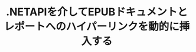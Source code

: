 ---
############################# Static ############################
layout: "auto-gen-gist"
draft: false
path: "ja/assembly/net/text/epub/"
otherformats: PDF HTML XPS TIFF MHTML TXT XAML SVG PS PCL XML OTT OXPS MD POT OTP DOC DOCX DOCM DOT DOTX DOTM RTF ODT OTT XLS XLT XLSX XLSM XLTX XLTM XLSB ODS PPT PPTX PPTM PPS PPSX PPSM  POTX POTM ODP EML EMLX MSG 

############################# Head ############################
head_title: "EPUB ドキュメントにハイパーリンクを動的に挿入する.NETAPI"
head_description: "GroupDocs.Assembly .NET APIを使用すると、開発者は、PDF DOC、DOCX、RTF、XLSX、CSV、PPTX、EML、MSGなどの電子メール、レポート、またはドキュメントへのハイパーリンクを動的に挿入できます。"

############################# Header ############################
title: ".NETAPIを介してEPUBドキュメントとレポートへのハイパーリンクを動的に挿入する"
description: "GroupDocs.Assembly .NET APIを使用すると、プログラマーは、レポート、電子メール、およびPDF DOC、DOCX、RTF、XLSX、CSV、PPT、PPTX、EML、HTML、MSGなどのOfficeドキュメントへのハイパーリンクを動的に挿入できます。"

######################### Download Button #######################
button:
    enable: true

############################# About ############################
about:
    enable: true
    title: "レポート、電子メール、さまざまなドキュメントにハイパーリンクを動的に挿入するにはどうすればよいですか？"
    content: |
       このWebページでは、ユーザーが自分の.NETアプリケーション内に、レポート、電子メールメッセージ、およびさまざまな種類のドキュメントへのハイパーリンクを動的に挿入する方法について説明します。 ハイパーリンクはWorldWideWebのバックボーンであり、さまざまなページやドキュメントをリンクしたり、クリックして現在のドキュメント内の新しいセクションにジャンプしたりするために使用できます。 GroupDocs.Assembly .NETは非常に強力なAPIであり、ソフトウェア開発者が数行のコードでドキュメントまたはレポート内にハイパーリンクを動的に追加するのに役立ちます。 PDF、HTML、Outlook電子メール、Microsoft Office Word、Excelワークシート、PowerPointプレゼンテーションなど、非常に人気のあるドキュメントタイプのサポートが含まれています。 ドキュメントページへのリンクの挿入、セルへのリンクの挿入、ハイパーリンクの編集、ハイパーリンクの代わりにテキストを表示する、ブックマークからリンクを動的に挿入する、プレゼンテーションスライドにハイパーリンクを挿入するなど、いくつかの高度な機能をサポートしていました。 

############################# content ############################
steps:
    enable: true
    block:
    - title_left: ".NETを介したワード処理ドキュメントへのハイパーリンクの挿入"
      content_left: |
       GroupDocs.Assembly .NET APIは、さまざまなタイプのドキュメント内にハイパーリンクを挿入および編集するための完全なサポートを提供します。 次のC＃.NETコード例は、Wordドキュメント内にハイパーリンクを簡単に追加する方法を示しています。 

      title_right: "Wordファイルにハイパーリンクを追加する方法"
      content_right: |
        * ソースドキュメントと宛先ドキュメントの設定
        * ウリ式を設定し、テキスト式を表示します
        * [DocumentAssembler](https://apireference.groupdocs.com/assembly/net/groupdocs.assembly/documentassembler) クラスのインスタンスを作成します
        * [AssembleDocument](https://apireference.groupdocs.com/assembly/net/groupdocs.assembly.documentassembler/assembledocument/methods/1) メソッドを呼び出して、ドキュメントをアセンブルします。 それはサポートします
          * テンプレートドキュメントを読むためにストリーミングします。
          * 結果のドキュメントを書き込むためのストリーム。
          * ドキュメントの読み込みと保存のための追加オプション。
          * データソースオブジェクトに関する情報。

      gisthash: "f4a8031406d44941d400088b718f7730"
      gistfile: "insert_hyperlinks_to_word_document.cs"

    - title_left: ".NETを介してスプレッドシートにハイパーリンクを動的に挿入する"
      content_left: |
       GroupDocs.Assembly .NET APIは、Spreadsheetファイル内のハイパーリンクの追加と処理を完全にサポートします。 その場所を簡単に編集したり、新しい場所に置き換えたりすることができます。 次のC＃コードは、ユーザーが自分の.NETアプリ内のスプレッドシートファイルにハイパーリンクを簡単に挿入できることを示しています。

      title_right: "スプレッドシートドキュメントにハイパーリンクを追加する"
      content_right: |
        * ソースドキュメントと宛先ドキュメントの設定
        * ウリ式を設定し、テキスト式を表示します
        * [DocumentAssembler](https://apireference.groupdocs.com/assembly/net/groupdocs.assembly/documentassembler) クラスのインスタンスを作成します
        * [AssembleDocument](https://apireference.groupdocs.com/assembly/net/groupdocs.assembly.documentassembler/assembledocument/methods/1) メソッドを呼び出して、ドキュメントをアセンブルします。 それはサポートします
          * テンプレートドキュメントを読むためにストリーミングします。
          * 結果のドキュメントを書き込むためのストリーム。
          * ドキュメントの読み込みと保存のための追加オプション。
          * データソースオブジェクトに関する情報。

      gisthash: "c2f9cd8bb06f9a7a2c444621ebf82696"
      gistfile: "insert_hyperlinks_in_spreadsheet_documents.cs"

    - title_left: ".NETAPIを介してPowerPointプレゼンテーションにハイパーリンクを追加する"
      content_left: |
       GroupDocs.Assembly for .NETは、ソフトウェアの専門家がさまざまな種類のドキュメントを管理するためのアプリケーションを構築するのに役立ちます。 次のコード例は、ソフトウェア開発者がPowerPointプレゼンテーションドキュメント内にハイパーリンクを追加する方法を示しています。 

      title_right: "プレゼンテーションにハイパーリンクを追加する方法"
      content_right: |
        * ソースと宛先のプレゼンテーションファイルの設定
        * Uriを設定し、テキスト式を表示します
        * [DocumentAssembler](https://apireference.groupdocs.com/assembly/net/groupdocs.assembly/documentassembler) クラスのインスタンスを作成します
        * [AssembleDocument](https://apireference.groupdocs.com/assembly/net/groupdocs.assembly.documentassembler/assembledocument/methods/1) メソッドを呼び出して、ドキュメントをアセンブルします。 それはサポートします
          * テンプレートドキュメントを読むためにストリーミングします。
          * 結果のドキュメントを書き込むためのストリーム。
          * ドキュメントの読み込みと保存のための追加オプション。
          * データソースオブジェクトに関する情報。

      gisthash: "49e1ca9eccc41942372c23c14f98ecef"
      gistfile: "insert_hyperlinks_in_presentation_documents.cs"

    - title_left: "電子メールにハイパーリンクを挿入するための.NETAPI"
      content_left: |
       GroupDocs.Assembly .NET APIを使用すると、ソフトウェアの専門家は電子メールドキュメント内にハイパーリンクを挿入できます。 次の.NETコードは、プログラマーが自分の電子メールメッセージにハイパーリンクを追加し、自分の.NETアプリ内から他のユーザーに送信する方法を示しています。 

      title_right: "電子メールドキュメントにハイパーリンクを追加する"
      content_right: |
        * ソースと宛先のスプレッドシートファイルの設定
        * Uriを設定し、テキスト式を表示します
        * [DocumentAssembler](https://apireference.groupdocs.com/assembly/net/groupdocs.assembly/documentassembler) クラスのインスタンスを作成します
        * [AssembleDocument](https://apireference.groupdocs.com/assembly/net/groupdocs.assembly.documentassembler/assembledocument/methods/1) メソッドを呼び出して、ドキュメントをアセンブルします。 それはサポートします
          * テンプレートドキュメントを読むためにストリーミングします。
          * 結果のドキュメントを書き込むためのストリーム。
          * ドキュメントの読み込みと保存のための追加オプション。
          * データソースオブジェクトに関する情報。

      gisthash: "8c119b4faa0334179854e164d87d3e7b"
      gistfile: "insert_hyperlinks_in_email_documents.cs"  

    - title_left: "システム要求"
      content_left: |
        GroupDocs.Assembly .NET APIは、すべての主要なプラットフォームとオペレーティングシステムでサポートされています。 完全なシステム要件ガイドについては、[システム要件](https://docs.groupdocs.com/assembly/net/system-requirements/) にアクセスしてください。以下のコードを実行する前に、次の前提条件がインストールされていることを確認してください。 システム：
         * オペレーティングシステム：Microsoft Windows、Linux、MacOS
         * 開発環境：Visual Studio、Xamarin、MonoDevelopなど
         * フレームワーク：.NETフレームワーク、.NET標準、.NETコア、モノラル
         * [NuGet](https://www.nuget.org/packages/GroupDocs.Assembly/) から最新バージョンのGroupDocs.Assembly.NETAPIを入手します。
        
      title_right: "GroupDocs.Assemblyを使用する理由"
      content_right: |
        * ユーザーがテンプレートからカスタムドキュメントを作成できるようにします。
        * ドキュメントの作成と自動化に追加のソフトウェアは必要ありません
        * データソースに基づいて出力ドキュメントを生成する機能
        * レポートにドキュメントコンテンツを動的に挿入する
        * 電子メールの添付ファイルを動的に添付し、レポートにハイパーリンクを挿入します
        * 空の段落の自動削除
        * 複数のデータ形式の完全サポート
        * 動的な電子メールの添付ファイルのサポート

demos:
    enable: true
        

more_formats:
    enable: true


back_to_top:
    enable: true
---